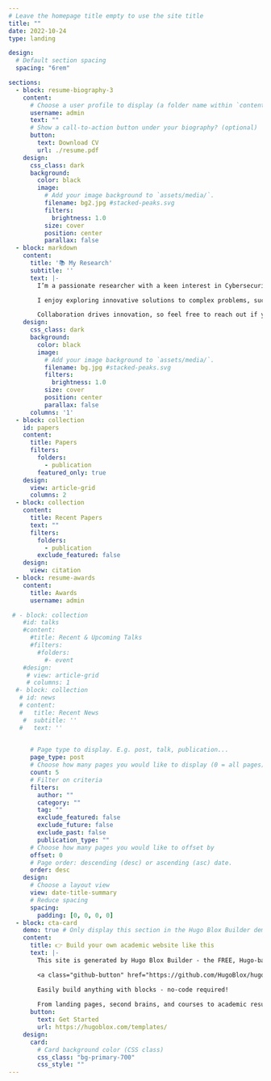```yaml
---
# Leave the homepage title empty to use the site title
title: ""
date: 2022-10-24
type: landing

design:
  # Default section spacing
  spacing: "6rem"

sections:
  - block: resume-biography-3
    content:
      # Choose a user profile to display (a folder name within `content/authors/`)
      username: admin
      text: ""
      # Show a call-to-action button under your biography? (optional)
      button:
        text: Download CV
        url: ./resume.pdf
    design:
      css_class: dark
      background:
        color: black
        image:
          # Add your image background to `assets/media/`.
          filename: bg2.jpg #stacked-peaks.svg
          filters:
            brightness: 1.0
          size: cover
          position: center
          parallax: false
  - block: markdown
    content:
      title: '📚 My Research'
      subtitle: ''
      text: |-
        I’m a passionate researcher with a keen interest in Cybersecurity, Neural Machine Translation (NMT), and the intersection of AI and societal impact. My work delves into understanding how technology shapes our world and how we can leverage it for the greater good.

        I enjoy exploring innovative solutions to complex problems, such as enhancing public awareness of cybercrime or advancing machine translation systems for better communication across languages.

        Collaboration drives innovation, so feel free to reach out if you share similar interests or have exciting projects in mind! 😊
    design:
      css_class: dark
      background:
        color: black
        image:
          # Add your image background to `assets/media/`.
          filename: bg.jpg #stacked-peaks.svg
          filters:
            brightness: 1.0
          size: cover
          position: center
          parallax: false
      columns: '1'
  - block: collection
    id: papers
    content:
      title: Papers
      filters:
        folders:
          - publication
        featured_only: true
    design:
      view: article-grid
      columns: 2
  - block: collection
    content:
      title: Recent Papers
      text: ""
      filters:
        folders:
          - publication
        exclude_featured: false
    design:
      view: citation
  - block: resume-awards
    content:
      title: Awards
      username: admin

 # - block: collection
    #id: talks
    #content:
      #title: Recent & Upcoming Talks
      #filters:
        #folders:
          #- event
    #design:
     # view: article-grid
     # columns: 1
  #- block: collection
   # id: news
   # content:
   #   title: Recent News
    #  subtitle: ''
   #   text: ''

  
      # Page type to display. E.g. post, talk, publication...
      page_type: post
      # Choose how many pages you would like to display (0 = all pages)
      count: 5
      # Filter on criteria
      filters:
        author: ""
        category: ""
        tag: ""
        exclude_featured: false
        exclude_future: false
        exclude_past: false
        publication_type: ""
      # Choose how many pages you would like to offset by
      offset: 0
      # Page order: descending (desc) or ascending (asc) date.
      order: desc
    design:
      # Choose a layout view
      view: date-title-summary
      # Reduce spacing
      spacing:
        padding: [0, 0, 0, 0]
  - block: cta-card
    demo: true # Only display this section in the Hugo Blox Builder demo site
    content:
      title: 👉 Build your own academic website like this
      text: |-
        This site is generated by Hugo Blox Builder - the FREE, Hugo-based open source website builder trusted by 250,000+ academics like you.

        <a class="github-button" href="https://github.com/HugoBlox/hugo-blox-builder" data-color-scheme="no-preference: light; light: light; dark: dark;" data-icon="octicon-star" data-size="large" data-show-count="true" aria-label="Star HugoBlox/hugo-blox-builder on GitHub">Star</a>

        Easily build anything with blocks - no-code required!
        
        From landing pages, second brains, and courses to academic resumés, conferences, and tech blogs.
      button:
        text: Get Started
        url: https://hugoblox.com/templates/
    design:
      card:
        # Card background color (CSS class)
        css_class: "bg-primary-700"
        css_style: ""
---
```

